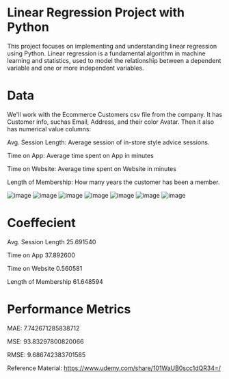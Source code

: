 # Linear Regression Project with Python
 This project focuses on implementing and understanding linear regression using Python. Linear regression is a fundamental algorithm in machine learning and statistics, used to model the relationship between a dependent variable and one or more independent variables. 
# Data
We'll work with the Ecommerce Customers csv file from the company. It has Customer info, suchas Email, Address, and their color Avatar. Then it also has numerical value columns:

Avg. Session Length: Average session of in-store style advice sessions.

Time on App: Average time spent on App in minutes

Time on Website: Average time spent on Website in minutes

Length of Membership: How many years the customer has been a member.

![image](https://github.com/user-attachments/assets/73d3196f-008f-44f1-b3e5-39cb2d48ae66)  ![image](https://github.com/user-attachments/assets/4c3ca36e-2360-4482-96c1-2b8eccb36f9b)
![image](https://github.com/user-attachments/assets/97ce320a-7773-472f-8f21-b9641ec5c26d)
![image](https://github.com/user-attachments/assets/9882c395-9f1f-4d42-8273-e00a6312e350)
![image](https://github.com/user-attachments/assets/09700319-0ed3-415b-a280-fdc28b402e45)
![image](https://github.com/user-attachments/assets/8c5c96fe-528e-4621-946d-1d870c3b3256)
![image](https://github.com/user-attachments/assets/a46318f8-e41f-444a-8198-96c3d172f442)

# Coeffecient

Avg. Session Length	25.691540

Time on App	37.892600

Time on Website	0.560581

Length of Membership	61.648594

# Performance Metrics

MAE: 7.742671285838712

MSE: 93.83297800820066

RMSE: 9.686742383701585


Reference Material: https://www.udemy.com/share/101WaUB0scc1dQR34=/


